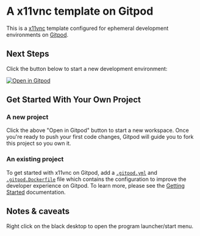 # A x11vnc template on Gitpod

This is a [x11vnc](https://en.wikipedia.org/wiki/X11vnc) template configured for ephemeral development environments on [Gitpod](https://www.gitpod.io/).

## Next Steps

Click the button below to start a new development environment:

[![Open in Gitpod](https://gitpod.io/button/open-in-gitpod.svg)](https://gitpod.io/#https://github.com/bfsio/x11-vnc)

## Get Started With Your Own Project

### A new project

Click the above "Open in Gitpod" button to start a new workspace. Once you're ready to push your first code changes, Gitpod will guide you to fork this project so you own it.

### An existing project

To get started with x11vnc on Gitpod, add a [`.gitpod.yml`](./.gitpod.yml) and [`.gitpod.Dockerfile`](./.gitpod.Dockerfile) file which contains the configuration to improve the developer experience on Gitpod. To learn more, please see the [Getting Started](https://www.gitpod.io/docs/getting-started) documentation.

## Notes & caveats

Right click on the black desktop to open the program launcher/start menu.

